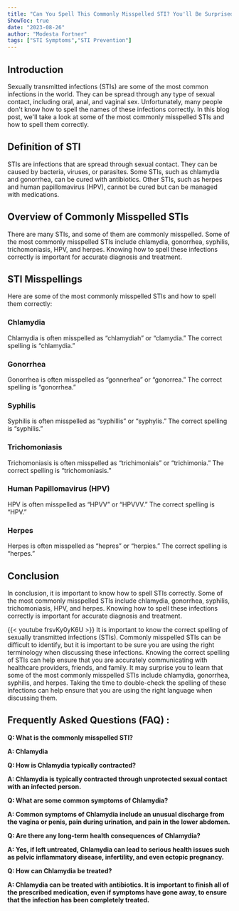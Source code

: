 ```yaml
---
title: "Can You Spell This Commonly Misspelled STI? You'll Be Surprised!"
ShowToc: true 
date: "2023-08-26"
author: "Modesta Fortner" 
tags: ["STI Symptoms","STI Prevention"]
---
```

## Introduction

Sexually transmitted infections (STIs) are some of the most common infections in the world. They can be spread through any type of sexual contact, including oral, anal, and vaginal sex. Unfortunately, many people don't know how to spell the names of these infections correctly. In this blog post, we'll take a look at some of the most commonly misspelled STIs and how to spell them correctly.

## Definition of STI

STIs are infections that are spread through sexual contact. They can be caused by bacteria, viruses, or parasites. Some STIs, such as chlamydia and gonorrhea, can be cured with antibiotics. Other STIs, such as herpes and human papillomavirus (HPV), cannot be cured but can be managed with medications.

## Overview of Commonly Misspelled STIs

There are many STIs, and some of them are commonly misspelled. Some of the most commonly misspelled STIs include chlamydia, gonorrhea, syphilis, trichomoniasis, HPV, and herpes. Knowing how to spell these infections correctly is important for accurate diagnosis and treatment.

## STI Misspellings

Here are some of the most commonly misspelled STIs and how to spell them correctly:

### Chlamydia

Chlamydia is often misspelled as “chlamydiah” or “clamydia.” The correct spelling is “chlamydia.”

### Gonorrhea

Gonorrhea is often misspelled as “gonnerhea” or “gonorrea.” The correct spelling is “gonorrhea.”

### Syphilis

Syphilis is often misspelled as “syphillis” or “syphylis.” The correct spelling is “syphilis.”

### Trichomoniasis

Trichomoniasis is often misspelled as “trichimoniais” or “trichimonia.” The correct spelling is “trichomoniasis.”

### Human Papillomavirus (HPV)

HPV is often misspelled as “HPVV” or “HPVVV.” The correct spelling is “HPV.”

### Herpes

Herpes is often misspelled as “hepres” or “herpies.” The correct spelling is “herpes.”

## Conclusion

In conclusion, it is important to know how to spell STIs correctly. Some of the most commonly misspelled STIs include chlamydia, gonorrhea, syphilis, trichomoniasis, HPV, and herpes. Knowing how to spell these infections correctly is important for accurate diagnosis and treatment.

{{< youtube frsvKy0yK6U >}} 
It is important to know the correct spelling of sexually transmitted infections (STIs). Commonly misspelled STIs can be difficult to identify, but it is important to be sure you are using the right terminology when discussing these infections. Knowing the correct spelling of STIs can help ensure that you are accurately communicating with healthcare providers, friends, and family. It may surprise you to learn that some of the most commonly misspelled STIs include chlamydia, gonorrhea, syphilis, and herpes. Taking the time to double-check the spelling of these infections can help ensure that you are using the right language when discussing them.

## Frequently Asked Questions (FAQ) :
**Q: What is the commonly misspelled STI?**

**A: Chlamydia**

**Q: How is Chlamydia typically contracted?**

**A: Chlamydia is typically contracted through unprotected sexual contact with an infected person.**

**Q: What are some common symptoms of Chlamydia?**

**A: Common symptoms of Chlamydia include an unusual discharge from the vagina or penis, pain during urination, and pain in the lower abdomen.**

**Q: Are there any long-term health consequences of Chlamydia?**

**A: Yes, if left untreated, Chlamydia can lead to serious health issues such as pelvic inflammatory disease, infertility, and even ectopic pregnancy.**

**Q: How can Chlamydia be treated?**

**A: Chlamydia can be treated with antibiotics. It is important to finish all of the prescribed medication, even if symptoms have gone away, to ensure that the infection has been completely treated.**





